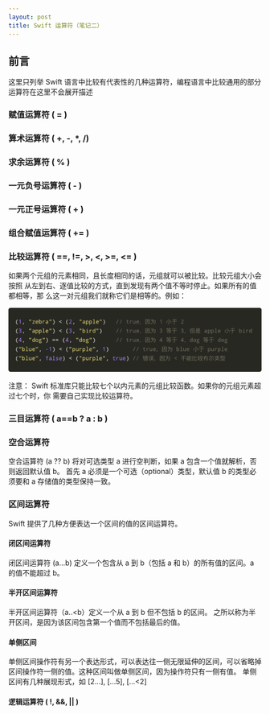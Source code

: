 ```yaml
---
layout: post
title: Swift 运算符（笔记二）
---
```


## 前言

这里只列举 Swift 语言中比较有代表性的几种运算符，编程语言中比较通用的部分运算符在这里不会展开描述

### 赋值运算符 ( = )

### 算术运算符 ( +, -, *, /)

### 求余运算符 ( % )

### 一元负号运算符 ( - )

### 一元正号运算符 ( + )

### 组合赋值运算符 ( += )

### 比较运算符 ( ==, !=, >, <, >=, <= )

如果两个元组的元素相同，且长度相同的话，元组就可以被比较。比较元组大小会按照
从左到右、逐值比较的方式，直到发现有两个值不等时停止。如果所有的值都相等，那
么这一对元组我们就称它们是相等的。例如：

![](/images/19_12_06/Swift2_1.png)

注意：
Swift 标准库只能比较七个以内元素的元组比较函数。如果你的元组元素超过七个时，你
需要自己实现比较运算符。

### 三目运算符 ( a==b ? a : b )

### 空合运算符

空合运算符 (a ?? b) 将对可选类型 a 进行空判断，如果 a 包含一个值就解析，否则返回默认值 b。
首先 a 必须是一个可选（optional）类型，默认值 b 的类型必须要和 a 存储值的类型保持一致。

### 区间运算符

Swift 提供了几种方便表达一个区间的值的区间运算符。

#### 闭区间运算符

闭区间运算符 (a...b) 定义一个包含从 a 到 b（包括 a 和 b）的所有值的区间。a 的值不能超过 b。

#### 半开区间运算符

半开区间运算符（a..<b）定义一个从 a 到 b 但不包括 b 的区间。 之所以称为半开区间，是因为该区间包含第一个值而不包括最后的值。

#### 单侧区间

单侧区间操作符有另一个表达形式，可以表达往一侧无限延伸的区间，可以省略掉区间操作符一侧的值。这种区间叫做单侧区间，因为操作符只有一侧有值。
  ‌ 
单侧区间有几种展现形式，如 [2...], [...5], [...<2]

#### 逻辑运算符 ( !, &&, || )